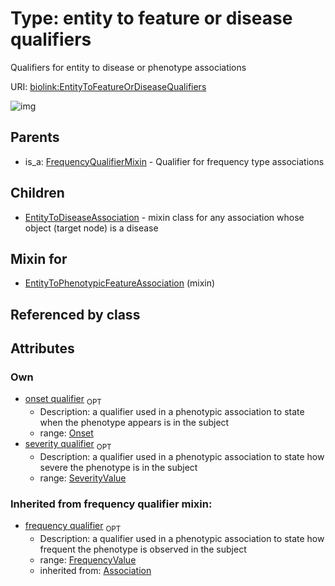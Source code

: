 
# Type: entity to feature or disease qualifiers


Qualifiers for entity to disease or phenotype associations

URI: [biolink:EntityToFeatureOrDiseaseQualifiers](https://w3id.org/biolink/vocab/EntityToFeatureOrDiseaseQualifiers)


![img](http://yuml.me/diagram/nofunky;dir:TB/class/[SeverityValue],[Onset],[FrequencyValue],[FrequencyQualifierMixin],[FrequencyValue]<frequency%20qualifier(i)%200..1-%20[EntityToFeatureOrDiseaseQualifiers],[Onset]<onset%20qualifier%200..1-%20[EntityToFeatureOrDiseaseQualifiers],[SeverityValue]<severity%20qualifier%200..1-%20[EntityToFeatureOrDiseaseQualifiers],[EntityToPhenotypicFeatureAssociation]uses%20-.->[EntityToFeatureOrDiseaseQualifiers],[EntityToFeatureOrDiseaseQualifiers]^-[EntityToDiseaseAssociation],[FrequencyQualifierMixin]^-[EntityToFeatureOrDiseaseQualifiers],[EntityToPhenotypicFeatureAssociation],[EntityToDiseaseAssociation])

## Parents

 *  is_a: [FrequencyQualifierMixin](FrequencyQualifierMixin.md) - Qualifier for frequency type associations

## Children

 * [EntityToDiseaseAssociation](EntityToDiseaseAssociation.md) - mixin class for any association whose object (target node) is a disease

## Mixin for

 * [EntityToPhenotypicFeatureAssociation](EntityToPhenotypicFeatureAssociation.md) (mixin) 

## Referenced by class


## Attributes


### Own

 * [onset qualifier](onset_qualifier.md)  <sub>OPT</sub>
    * Description: a qualifier used in a phenotypic association to state when the phenotype appears is in the subject
    * range: [Onset](Onset.md)
 * [severity qualifier](severity_qualifier.md)  <sub>OPT</sub>
    * Description: a qualifier used in a phenotypic association to state how severe the phenotype is in the subject
    * range: [SeverityValue](SeverityValue.md)

### Inherited from frequency qualifier mixin:

 * [frequency qualifier](frequency_qualifier.md)  <sub>OPT</sub>
    * Description: a qualifier used in a phenotypic association to state how frequent the phenotype is observed in the subject
    * range: [FrequencyValue](FrequencyValue.md)
    * inherited from: [Association](Association.md)
